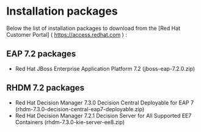 # Installation packages

Below the list of installation packages to download from the [Red Hat Customer Portal] ( https://access.redhat.com ) :

## EAP 7.2 packages
* Red Hat JBoss Enterprise Application Platform 7.2 
(jboss-eap-7.2.0.zip)

## RHDM 7.2 packages
* Red Hat Decision Manager 7.3.0 Decision Central Deployable for EAP 7 
(rhdm-7.3.0-decision-central-eap7-deployable.zip)
* Red Hat Decision Manager 7.2.1 Decision Server for All Supported EE7 Containers 
(rhdm-7.3.0-kie-server-ee8.zip)